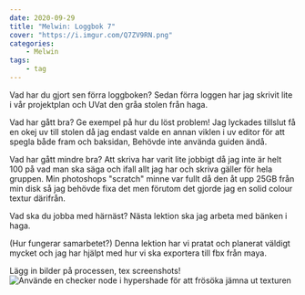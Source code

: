 ```yaml
---
date: 2020-09-29
title: "Melwin: Loggbok 7"
cover: "https://i.imgur.com/Q7ZV9RN.png"
categories: 
    - Melwin
tags:
    - tag
---
```


Vad har du gjort sen förra loggboken?
Sedan förra loggen har jag skrivit lite i vår projektplan och UVat den gråa stolen från haga.

Vad har gått bra? Ge exempel på hur du löst problem!
Jag lyckades tillslut få en okej uv till stolen då jag endast valde en annan viklen i uv editor för att spegla både fram och baksidan, Behövde inte använda guiden ändå. 

Vad har gått mindre bra?
Att skriva har varit lite jobbigt då jag inte är helt 100 på vad man ska säga och ifall allt jag har och skriva gäller för hela gruppen.
Min photoshops "scratch" minne var fullt då den åt upp 25GB från min disk så jag behövde fixa det men förutom det gjorde jag en solid colour textur därifrån.

Vad ska du jobba med härnäst?
Nästa lektion ska jag arbeta med bänken i haga.

(Hur fungerar samarbetet?)
Denna lektion har vi pratat och planerat väldigt mycket och jag har hjälpt med hur vi ska exportera till fbx från maya.
  
Lägg in bilder på processen, tex screenshots!
![Använde en checker node i hypershade för att frösöka jämna ut texturen](https://cdn.discordapp.com/attachments/482137548681117717/760448190851186698/unknown.png)
